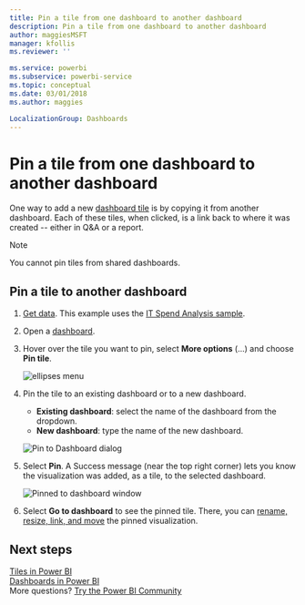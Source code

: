 ```yaml
---
title: Pin a tile from one dashboard to another dashboard
description: Pin a tile from one dashboard to another dashboard
author: maggiesMSFT
manager: kfollis
ms.reviewer: ''

ms.service: powerbi
ms.subservice: powerbi-service
ms.topic: conceptual
ms.date: 03/01/2018
ms.author: maggies

LocalizationGroup: Dashboards
---
```

# Pin a tile from one dashboard to another dashboard
One way to add a new [dashboard tile](consumer/end-user-tiles.md) is by copying it from another dashboard. Each of these tiles, when clicked, is a link back to where it was created -- either in Q&A or a report. 

> [!NOTE]
> You cannot pin tiles from shared dashboards.

## Pin a tile to another dashboard
1. [Get data](service-get-data.md). This example uses the [IT Spend Analysis sample](sample-it-spend.md).
2. Open a [dashboard](consumer/end-user-dashboards.md).
3. Hover over the tile you want to pin, select **More options** (...) and choose **Pin tile**.  
   
   ![ellipses menu](media/service-pin-tile-to-another-dashboard/power-bi-pin-another-dash.png)
4. Pin the tile to an existing dashboard or to a new dashboard. 
   
   * **Existing dashboard**: select the name of the dashboard from the dropdown.
   * **New dashboard**: type the name of the new dashboard.
   
   ![Pin to Dashboard dialog](media/service-pin-tile-to-another-dashboard/pbi_pintoanotherdash.png)
5. Select **Pin**.
   A Success message (near the top right corner) lets you know the visualization was added, as a tile, to the selected dashboard.
   
   ![Pinned to dashboard window](media/service-pin-tile-to-another-dashboard/power-bi-pin-success.png)
6. Select **Go to dashboard** to see the pinned tile. There, you can [rename, resize, link, and move](service-dashboard-edit-tile.md) the pinned visualization.

## Next steps
[Tiles in Power BI](consumer/end-user-tiles.md)  
[Dashboards in Power BI](consumer/end-user-dashboards.md)  
More questions? [Try the Power BI Community](https://community.powerbi.com/)

